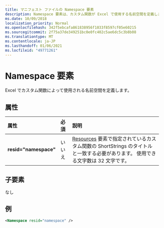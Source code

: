 ```yaml
---
title: マニフェスト ファイルの Namespace 要素
description: Namespace 要素は、カスタム関数が Excel で使用する名前空間を定義します。
ms.date: 10/09/2018
localization_priority: Normal
ms.openlocfilehash: 342f5ebcafa861838956f1033f8597cf05e60215
ms.sourcegitcommit: 2f75a37de349251bc0e0fc402c5ae6dc5c3b8b08
ms.translationtype: MT
ms.contentlocale: ja-JP
ms.lasthandoff: 01/06/2021
ms.locfileid: "49771261"
---
```

# <a name="namespace-element"></a>Namespace 要素

Excel でカスタム関数によって使用される名前空間を定義します。

## <a name="attributes"></a>属性

|  属性  |  必須  |  説明  |
|:-----|:-----|:-----|
|  **resid="namespace"**  |  いいえ  | [Resources](resources.md) 要素で指定されているカスタム関数の ShortStrings のタイトルと一致する必要があります。 使用できる文字数は 32 文字です。 |

## <a name="child-elements"></a>子要素

なし

## <a name="example"></a>例

```xml
<Namespace resid="namespace" />
```
